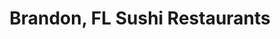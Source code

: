 ---
layout: city
title: Brandon, FL Sushi Restaurants
permalink: /florida/brandon/
stateAbbr: FL
stateName: Florida
cityName: Brandon

---